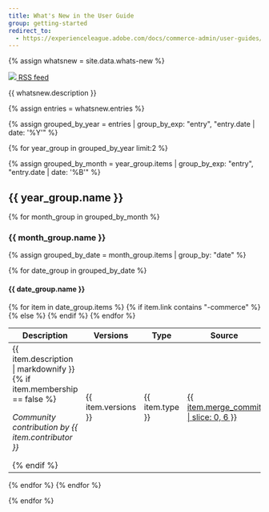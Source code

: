 ```yaml
---
title: What's New in the User Guide
group: getting-started
redirect_to:
  - https://experienceleague.adobe.com/docs/commerce-admin/user-guides/home.html#what%E2%80%99s-new-in-the-merchant-guides
---
```


{% assign whatsnew = site.data.whats-new %}

<a class="btn" href="{{ site.baseurl }}{{ whatsnew.thread }}"><img src="{{ site.baseurl }}/assets/i/icons/rss.svg" /> RSS feed</a>
<!-- The link enables RSS readers to recognize the whatsnew-feed thread on the page -->
<link rel="alternate" type="application/atom+xml" title="What's New in the User Guide" href= "{{ site.baseurl }}{{ whatsnew.thread }}" />

{{ whatsnew.description }}

{% assign entries = whatsnew.entries %}

{% assign grouped_by_year = entries | group_by_exp: "entry", "entry.date | date: '%Y'" %}

{% for year_group in grouped_by_year limit:2 %}

{% assign grouped_by_month = year_group.items | group_by_exp: "entry", "entry.date | date: '%B'" %}
## {{ year_group.name }}

{% for month_group in grouped_by_month %}
### {{ month_group.name }}

{% assign grouped_by_date = month_group.items | group_by: "date" %}

{% for date_group in grouped_by_date %}
#### {{ date_group.name }}

<table>
  <thead>
    <tr>
      <th>Description</th>
      <th>Versions</th>
      <th>Type</th>
      <th>Source</th>
    </tr>
  </thead>
  <tbody>
  {% for item in date_group.items %}
    <tr>
      <td>
      {{ item.description | markdownify }}
      {% if item.membership == false %}
      <p><i>Community contribution by {{ item.contributor }}</i></p>
      {% endif %}
      </td>
      <td>{{ item.versions }}</td>
      <td>{{ item.type }}</td>
      {% if item.link contains "-commerce" %}
      <td><a href="https://github.com/magento/merchdocs/commit/{{ item.merge_commit }}">{{ item.merge_commit | slice: 0, 6 }}</a></td>
      {% else %}
      <td><a href="{{ item.link }}">{{ item.link | split: "/" | last }}</a></td>
      {% endif %}
    </tr>
  {% endfor %}
  </tbody>
</table>
{% endfor %}<!-- date_group -->
{% endfor %}<!-- month_group -->

{% endfor %}<!-- year_group -->
